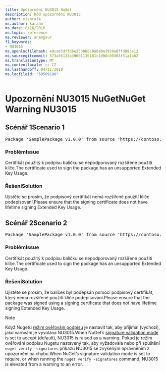 ```yaml
---
title: Upozornění NU3015 NuGet
description: Kód upozornění NU3015
author: mishra14
ms.author: karann
ms.date: 8/16/2018
ms.topic: reference
ms.reviewer: anangaur
f1_keywords:
- NU3015
ms.openlocfilehash: e9ca85dffd6e253086c0a0a0a3920e0ffd893e12
ms.sourcegitcommit: 573af6133a39601136181c1d98c09303f51a1ab2
ms.translationtype: MT
ms.contentlocale: cs-CZ
ms.lasthandoff: 04/11/2019
ms.locfileid: "59509188"
---
```

# <a name="nuget-warning-nu3015"></a><span data-ttu-id="9fcee-103">Upozornění NU3015 NuGet</span><span class="sxs-lookup"><span data-stu-id="9fcee-103">NuGet Warning NU3015</span></span>

## <a name="scenario-1"></a><span data-ttu-id="9fcee-104">Scénář 1</span><span class="sxs-lookup"><span data-stu-id="9fcee-104">Scenario 1</span></span>

<pre>Package 'SamplePackage v1.0.0' from source 'https://contoso.com/index.json': The lifetime signing EKU in the primary signature's certificate is not supported.</pre>

### <a name="issue"></a><span data-ttu-id="9fcee-105">Problém</span><span class="sxs-lookup"><span data-stu-id="9fcee-105">Issue</span></span>

<span data-ttu-id="9fcee-106">Certifikát použitý k podpisu balíčku se nepodporovaný rozšířené použití klíče.</span><span class="sxs-lookup"><span data-stu-id="9fcee-106">The certificate used to sign the package has an unsupported Extended Key Usage.</span></span>


### <a name="solution"></a><span data-ttu-id="9fcee-107">Řešení</span><span class="sxs-lookup"><span data-stu-id="9fcee-107">Solution</span></span>

<span data-ttu-id="9fcee-108">Ujistěte se prosím, že podpisový certifikát nemá rozšířené použití klíče podepisování.</span><span class="sxs-lookup"><span data-stu-id="9fcee-108">Please ensure that the signing certificate does not have lifetime signing Extended Key Usage.</span></span>



## <a name="scenario-2"></a><span data-ttu-id="9fcee-109">Scénář 2</span><span class="sxs-lookup"><span data-stu-id="9fcee-109">Scenario 2</span></span>

<pre>Package 'SamplePackage v1.0.0' from source 'https://contoso.com/index.json': The lifetime signing EKU in the signing certificate is not supported.</pre>

### <a name="issue"></a><span data-ttu-id="9fcee-110">Problém</span><span class="sxs-lookup"><span data-stu-id="9fcee-110">Issue</span></span>

<span data-ttu-id="9fcee-111">Certifikát použitý k podpisu balíčku se nepodporovaný rozšířené použití klíče.</span><span class="sxs-lookup"><span data-stu-id="9fcee-111">The certificate used to sign the package has an unsupported Extended Key Usage.</span></span>


### <a name="solution"></a><span data-ttu-id="9fcee-112">Řešení</span><span class="sxs-lookup"><span data-stu-id="9fcee-112">Solution</span></span>

<span data-ttu-id="9fcee-113">Ujistěte se prosím, že balíček byl podepsán pomocí podpisový certifikát, který nemá rozšířené použití klíče podepisování.</span><span class="sxs-lookup"><span data-stu-id="9fcee-113">Please ensure that the package was signed using a signing certificate that does not have lifetime signing Extended Key Usage.</span></span>


> [!Note]
> <span data-ttu-id="9fcee-114">Když Nugetu [režim ověřování podpisu](https://docs.microsoft.com/en-us/nuget/consume-packages/installing-signed-packages#configure-package-signature-requirements) je nastavit tak, aby přijímal (výchozí), jako varování je vyvolána NU3015.</span><span class="sxs-lookup"><span data-stu-id="9fcee-114">When NuGet’s [signature validation mode](https://docs.microsoft.com/en-us/nuget/consume-packages/installing-signed-packages#configure-package-signature-requirements) is set to accept (default), NU3015 is raised as a warning.</span></span> <span data-ttu-id="9fcee-115">Pokud je režim ověřování podpisu Nugetu nastavený tak, aby vyžadovala nebo při spuštění `nuget verify -signatures` příkazu NU3015 se zvýšeným oprávněním z upozornění na chybu.</span><span class="sxs-lookup"><span data-stu-id="9fcee-115">When NuGet’s signature validation mode is set to require, or when running the `nuget verify -signatures` command, NU3015 is elevated from a warning to an error.</span></span> 